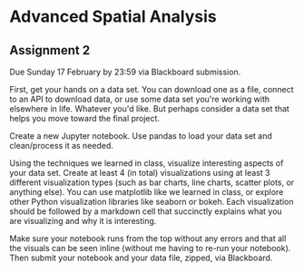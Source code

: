 # Advanced Spatial Analysis

## Assignment 2

Due Sunday 17 February by 23:59 via Blackboard submission.

First, get your hands on a data set. You can download one as a file, connect to an API to download data, or use some data set you're working with elsewhere in life. Whatever you'd like. But perhaps consider a data set that helps you move toward the final project.

Create a new Jupyter notebook. Use pandas to load your data set and clean/process it as needed.

Using the techniques we learned in class, visualize interesting aspects of your data set. Create at least 4 (in total) visualizations using at least 3 different visualization types (such as bar charts, line charts, scatter plots, or anything else). You can use matplotlib like we learned in class, or explore other Python visualization libraries like seaborn or bokeh. Each visualization should be followed by a markdown cell that succinctly explains what you are visualizing and why it is interesting.

Make sure your notebook runs from the top without any errors and that all the visuals can be seen inline (without me having to re-run your notebook). Then submit your notebook and your data file, zipped, via Blackboard.
